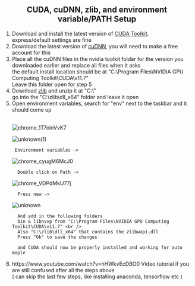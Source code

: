 
<h2 align="center">
  CUDA, cuDNN, zlib, and environment variable/PATH Setup
</h2>
<ol>
  <li>
    Download and install the latest version of <a href="https://developer.nvidia.com/cuda-downloads">CUDA Toolkit</a>.<br />
      express/default settings are fine
  </li>
  <li>
    Download the latest version of <a href="https://developer.nvidia.com/cudnn">cuDNN</a>, you will need to make a free account for this
  </li>
  <li>
   Place all the cuDNN files in the nvidia toolkit folder for the version you downloaded earlier and replace all files when it asks <br />   
    the default install location should be at "C:\Program Files\NVIDIA GPU Computing Toolkit\CUDA\v11.7" <br /> 
      Leave this folder open for step 5
  </li>
  <li>
     Download <a href="http://www.winimage.com/zLibDll/zlib123dllx64.zip">zlib</a> and unzip it at "C:\"   <br /> 
      go into the "C:\zlib\dll_x64" folder and leave it open
  </li>
  <li>
Open environment variables, search for "env" next to the taskbar and it should come up <br /> 
    <br /> 
      
![chrome_1T7oinVvK7](https://user-images.githubusercontent.com/16899482/170908758-db921e67-7963-48f8-aee5-56311727662b.jpg)
      
     
      
![unknown(1)](https://user-images.githubusercontent.com/16899482/170906902-b8867b35-3777-4ca0-ad51-89243870b256.jpg)
      
     Environment variables ->  
      
   ![chrome_cyugM6McJ0](https://user-images.githubusercontent.com/16899482/170907962-f2edc0ed-d25c-4961-bba5-100cecd57363.jpg)
   
      Double click on Path -> 
      
![chrome_VDPdMkU77j](https://user-images.githubusercontent.com/16899482/170907999-78370809-d214-4899-96e7-060d73f78c1d.jpg)
      
      Press new -> 

![unknown](https://user-images.githubusercontent.com/16899482/170908120-4fc42fac-304e-494d-ab0c-465abc64793d.jpg)

      And add in the following folders 
      bin & libnvvp from "C:\Program Files\NVIDIA GPU Computing Toolkit\CUDA\v11.7" <br />
      Also "C:\zlib\dll_x64" that contains the zlibwapi.dll
      Press "Ok" to save the changes
      
      and CUDA should now be properly installed and working for auto maple
      
  </li>
  <li>
    https://www.youtube.com/watch?v=hHWkvEcDBO0 Video tutorial if you are still confused after all the steps above <br />
    ( can skip the last few steps, like installing anaconda, tensorflow etc ) <br />
  </li>
    
</ol>




